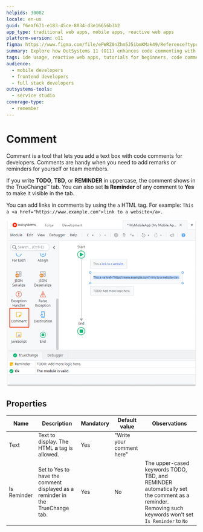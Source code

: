 ```yaml
---
helpids: 30082
locale: en-us
guid: f6eaf671-e183-45ce-8034-d3e16656b3b2
app_type: traditional web apps, mobile apps, reactive web apps
platform-version: o11
figma: https://www.figma.com/file/eFWRZ0nZhm5J5ibmKMak49/Reference?type=design&node-id=2836%3A3583&mode=design&t=Ix2yojgoXorQvo4C-1
summary: Explore how OutSystems 11 (O11) enhances code commenting with features like reminders and link embedding in the TrueChange™ tab.
tags: ide usage, reactive web apps, tutorials for beginners, code commenting, development best practices
audience:
  - mobile developers
  - frontend developers
  - full stack developers
outsystems-tools:
  - service studio
coverage-type:
  - remember
---
```


# Comment

Comment is a tool that lets you add a text box with code comments for developers. Comments are handy when you need to add remarks or reminders for yourself or team members.

If you write **TODO**, **TBD**, or **REMINDER** in uppercase, the comment shows in the TrueChange&#8482; tab. You can also set **Is Reminder** of any comment to **Yes** to make it visible in the tab. 

You can add links in comments by using the `a` HTML tag. For example: `This a <a href="https://www.example.com">link to a website</a>.`

![Comment tool interface in Service Studio](images/comment-tool-ss.png "Comment Tool Screenshot")

## Properties


|Name|Description|Mandatory|Default value|Observations|
|---|---|---|---|---|
|Text| Text to display. The HTML **a** tag is allowed.|Yes |"Write your comment here"|
|Is Reminder|Set to Yes to have the comment displayed as a reminder in the TrueChange tab.|Yes|No|The upper-cased keywords TODO, TBD, and REMINDER automatically set the comment as a reminder. Removing such keywords won't set `Is Reminder` to `No`|



